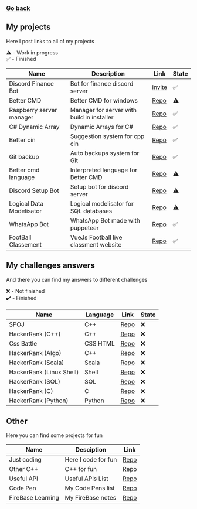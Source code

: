 ### [Go back](https://github.com/jasiukiewicztymon)

## My projects

Here I post links to all of my projects

⚠️ - Work in progress<br>
✅ - Finished

| Name                      | Description                                 | Link                                                            | State |
|---------------------------|---------------------------------------------|-----------------------------------------------------------------|-------|
| Discord Finance Bot       | Bot for finance discord server              | [Invite](https://top.gg/bot/929516301788012585)                 | ✅   |
| Better CMD                | Better CMD for windows                      | [Repo](https://github.com/jasiukiewicztymon/Better-cmd)         | ⚠️   |
| Raspberry server manager  | Manager for server with build in installer  | [Repo](https://github.com/jasiukiewicztymon/Server-manager)     | ✅   |
| C# Dynamic Array          | Dynamic Arrays for C#                       | [Repo](https://github.com/jasiukiewicztymon/Dynamic_Array.cs)   | ✅   |
| Better cin                | Suggestion system for cpp cin               | [Repo](https://github.com/jasiukiewicztymon/Better-cin)         | ✅   |
| Git backup                | Auto backups system for Git                 | [Repo](https://github.com/jasiukiewicztymon/Git-Backup)         | ✅   |
| Better cmd language       | Interpreted language for Better CMD         | [Repo](https://github.com/jasiukiewicztymon/Better-cmd-lang)    | ⚠️   |
| Discord Setup Bot         | Setup bot for discord server                | [Repo](https://github.com/jasiukiewicztymon/Setup-bot)          | ⚠️   |
| Logical Data Modelisator  | Logical modelisator for SQL databases       | [Repo](https://github.com/jasiukiewicztymon/LDM)                | ⚠️   |
| WhatsApp Bot              | WhatsApp Bot made with puppeteer            | [Repo](https://github.com/jasiukiewicztymon/Whatsapp-bot-ANF)   | ✅   |
| FootBall Classement       | VueJs Football live classment website       | [Repo](https://github.com/jasiukiewicztymon/FootBallClassement) | ✅   |

## My challenges answers 

And there you can find my answers to different challenges

❌ - Not finished<br>
✔️ - Finished

| Name                      | Language                                    | Link                                                                                 | State |
|---------------------------|---------------------------------------------|--------------------------------------------------------------------------------------|-------|
| SPOJ                      | C++                                         | [Repo](https://github.com/jasiukiewicztymon/SPOJ)                                    | ❌   |
| HackerRank (C++)          | C++                                         | [Repo](https://github.com/jasiukiewicztymon/hackerrank-cpp)                          | ❌   |
| Css Battle                | CSS HTML                                    | [Repo](https://github.com/jasiukiewicztymon/css-battle)                              | ❌   |
| HackerRank (Algo)         | C++                                         | [Repo](https://github.com/jasiukiewicztymon/hackerrank-solve-algorithms-cpp)         | ❌   |
| HackerRank (Scala)        | Scala                                       | [Repo](https://github.com/jasiukiewicztymon/hackerrank-functional-programming-scala) | ❌   |
| HackerRank (Linux Shell)  | Shell                                       | [Repo](https://github.com/jasiukiewicztymon/hackerrank-linux-shell)                  | ❌   |
| HackerRank (SQL)          | SQL                                         | [Repo](https://github.com/jasiukiewicztymon/hackerrank-sql)                          | ❌   |
| HackerRank (C)            | C                                           | [Repo](https://github.com/jasiukiewicztymon/hackerrank-c)                            | ❌   |
| HackerRank (Python)       | Python                                      | [Repo](https://github.com/jasiukiewicztymon/hackerrank-python)                       | ❌   |

## Other

Here you can find some projects for fun

| Name                      | Desciption                                  | Link                                                                                 |
|---------------------------|---------------------------------------------|--------------------------------------------------------------------------------------|
| Just coding               | Here I code for fun                         | [Repo](https://github.com/jasiukiewicztymon/Just-coding)                             |
| Other C++                 | C++ for fun                                 | [Repo](https://github.com/jasiukiewicztymon/other-cpp)                               |
| Useful API                | Useful APIs List                            | [Repo](https://github.com/jasiukiewicztymon/useful-API)                              |
| Code Pen                  | My Code Pens list                           | [Repo](https://github.com/jasiukiewicztymon/CodePen)                                 |
| FireBase Learning         | My FireBase notes                           | [Repo](https://github.com/jasiukiewicztymon/FireBase-Learining)                      |
